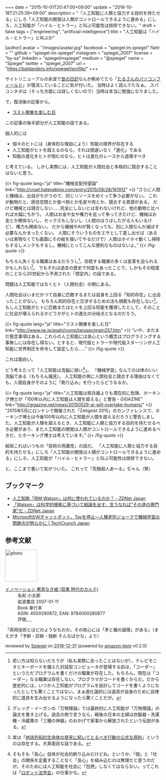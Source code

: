 +++
date = "2015-10-01T20:47:00+09:00"
update = "2016-10-18T21:25:39+09:00"
description = "「人工知能に人類と協力する目的を持たせる」にしろ「人工知能の開発は人類がコントロールできるように進める」にしろ，人工知能が「ハイル・ヒトラー」と叫ぶ可能性は排除できない。"
draft = false
tags = ["engineering", "artificial-intelligence"]
title = "人工知能は「ハイル・ヒトラー」と叫ぶか"

[author]
  avatar = "/images/avatar.jpg"
  facebook = "spiegel.im.spiegel"
  flattr = ""
  github = "spiegel-im-spiegel"
  instagram = "spiegel_2007"
  license = "by-sa"
  linkedin = "spiegelimspiegel"
  medium = "@spiegel"
  name = "Spiegel"
  twitter = "spiegel_2007"
  url = "https://baldanders.info/spiegel/profile/"
+++

サイトリニューアルの余波で[昔の日記](https://baldanders.info/spiegel/log/)なんか眺めてたら「[たるさんのパソコンフィールド](http://www.ne.jp/asahi/comp/tarusan/index.html)」が復活していることに気が付いた。
当時はよく読んでたなぁ。
スパコンネタは（そっち方面には詳しくないので）当時は本当に勉強になりました。

で，復活後の記事から。

- [ラスト関東を楽しむ日](http://www.ne.jp/asahi/comp/tarusan/main257.htm)

この記事の後半部分が人工知能の話である。

個人的には

- 個々のヒトには（身体的な理由により）知能の限界が存在する
- 人工知能がヒトを超えるのなら，それは間違いなく「進化」である
- 知能の進化をヒトが阻むのなら，ヒトは進化のレースから退場すべき

と考えている。
しかし実際には，人工知能が人間社会と本格的に競合することはないと思う。

{{< fig-quote lang="ja" title="機械支配待望論" link="http://cruel.hatenablog.com/entry/2015/08/28/161912" >}}
<q>さらに人間と機械は、出自がちがうので、同じリソースをめぐって争う必要がない。
これが動物だと、居住空間とか食べ物とか毛皮や肉とか、競合する資源がある。
だけど機械とは競合しない……完全にしないとは言わないけれど、他の動物と比べれば大幅にちがう。
人間はお金や女や権力を巡って争ってきたけど、機械はお金とか関係ないし、セックスもしないし（人間のほうはしたがる人もいるけど）、権力も関係ない。
だから機械やAIが賢くなっても、別に人間なんか滅ぼす必要なんかまったくない。
人間にそういうものをエサとして差し出せば（あるいは実物なくても画面にその絵を描いてやるだけで）人間はホイホイ動くし掃除もするしメンテもするし。機械にとってこんな便利なものはないよ。</q>
{{< /fig-quote >}}

もちろん失くなる職業はあるだろうし[^a]，存続する職業の多くは変革を迫られるかもしれない[^b]。
でもそれは過去の歴史で何度もあったことで，しかもその程度のことなら20世紀から予測された「想定内」の話である。

[^a]: 若い方は知らないだろうが（私も実際に会ったことはないが），テレビモニタとキーボードを備えた対話型コンピュータが登場する前は，「コーダー」というただプログラムを書くだけの職業が存在した。もちろん，現在は「コーダー」なる職業は存在しない。プログラマがコードを書くからだ。だから歴史的には，いつか人工知能がプログラムを設計してコードを書くようになったとしても驚くことではない。まぁ進化論的には道具が自身のために自律的に道具を生み出せるようになったら驚くことだが。

[^b]: グレッグ・イーガンの『万物理論』では最終的に人工知能が「万物理論」の論文を書き上げる。過去の例で言うなら，戦後の日本の主婦は炊飯器・洗濯機・冷蔵庫の「三種の神器」のおかげで家事から解放されたという伝説がある。

問題は人工知能ではなくヒト（人間社会）の側にある。

人間社会はいまだかつて自身に匹敵するまたは自身を上回る「知的存在」に出会ったことがない。
もちろん知的存在と交渉するための法も規範も存在しない[^d]。
もし人工知能がヒトに匹敵またはヒトを上回る知能を獲得したとして，そのことに社会が堪えられるかどうかがヒトの進化の分岐点となるのだろう。

[^d]: 実は「[地球外知的生命体の発見に続いてとるべき行動の公式な原則](http://www.seti-inst.edu/post-detection.html)」というのは存在する。大真面目な話である。

{{< fig-quote lang="ja" title="ラスト関東を楽しむ日" link="http://www.ne.jp/asahi/comp/tarusan/main257.htm" >}}
<q>いや、まだまだ懸念事項はある。これらの人工知能には良心という概念はプログラミングする事無しには存在し得ない。とすると、現代版ヒトラーや現代版スターリンが人工知能に世界制圧を命令して設定したら．．．</q>
{{< /fig-quote >}}

これは面白い。

どう考えたって「人工知能は洗脳に弱い[^c]」。
「機械学習」なんてのは体のいい洗脳である（もちろん偏見）。
人工知能の側に人間社会と競合する理由はなくても，人間自身がそのように「刷り込み」を行ったらどうなるか。

[^c]: そもそも「良心」自体が社会的刷り込みだけどね。というか，「個」と「社会」の関係を定義することなく「良心」を組み込むのは無理だと思うのだが。そのためには人工知能を社会に「包摂」しなくてはならない。ってこれは「[ロボット法学会](http://robotlaw.jp/)」の仕事かな。

{{< fig-quote lang="ja" title="人工知能は核兵器よりも潜在的に危険、ホーキング博士が「100年以内に人工知能は人間を超える」と警告 - GIGAZINE" link="http://gigazine.net/news/20150529-ai-will-overtake-humans/" >}}
<q>2015年5月にロンドンで開催された「Zeitgeist 2015」のカンファレンスで、ホーキング博士は今後100年以内に人工知能が人間を超えるだろうと警告しました。人工知能が人類を超えるとき、人工知能に人類と協力する目的を持たせるべき必要があり、また人工知能の開発は人類がコントロールできるように進めるべきだ、とホーキング博士は考えています。</q>
{{< /fig-quote >}}

結局これはいつもの「技術の両義性」の話だ。
「人工知能に人類と協力する目的を持たせる」にしろ「人工知能の開発は人類がコントロールできるように進める」にしろ，人工知能が「ハイル・ヒトラー」と叫ぶ可能性は排除できない。

と，ここまで書いて気がついた。
これって「究極超人あ～る」ぢゃん（笑）

## ブックマーク

- [人工知能「IBM Watson」は何に使われているのか？ - ZDNet Japan](http://japan.zdnet.com/article/35070557/)
- [「Watson」は科学的根拠に基づいて結論を出す、言うなれば“その道の専門家”だ - ZDNet Japan](http://japan.zdnet.com/article/35071319/)
- [MicrosoftがAIチャットボット、Tayを停止―人種差別ジョークで機械学習の問題点が明らかに | TechCrunch Japan](http://jp.techcrunch.com/2016/03/25/20160324microsoft-silences-its-new-a-i-bot-tay-after-twitter-users-teach-it-racism/)

## 参考文献

<div class="hreview">
  <div class="photo"><a class="item url" href="https://www.amazon.co.jp/%E3%82%A4%E3%83%8E%E3%83%99%E3%83%BC%E3%82%B7%E3%83%A7%E3%83%B3-%E6%82%AA%E6%84%8F%E3%81%AA%E3%81%8D%E5%98%98-%E5%8F%8C%E6%9B%B8-%E6%99%82%E4%BB%A3%E3%81%AE%E3%82%AB%E3%83%AB%E3%83%86-%E5%B0%8F%E5%A4%AA%E9%83%8E/dp/4000280872?SubscriptionId=AKIAJYVUJ3DMTLAECTHA&tag=baldandersinf-22&linkCode=xm2&camp=2025&creative=165953&creativeASIN=4000280872"><img src="https://images-fe.ssl-images-amazon.com/images/I/31e2h91IUWL._SL160_.jpg" width="103" alt="photo"></a></div>
  <dl class="fn">
    <dt><a href="https://www.amazon.co.jp/%E3%82%A4%E3%83%8E%E3%83%99%E3%83%BC%E3%82%B7%E3%83%A7%E3%83%B3-%E6%82%AA%E6%84%8F%E3%81%AA%E3%81%8D%E5%98%98-%E5%8F%8C%E6%9B%B8-%E6%99%82%E4%BB%A3%E3%81%AE%E3%82%AB%E3%83%AB%E3%83%86-%E5%B0%8F%E5%A4%AA%E9%83%8E/dp/4000280872?SubscriptionId=AKIAJYVUJ3DMTLAECTHA&tag=baldandersinf-22&linkCode=xm2&camp=2025&creative=165953&creativeASIN=4000280872">イノベーション 悪意なき嘘 (双書 時代のカルテ)</a></dt>
	<dd>名和 小太郎</dd>
    <dd>岩波書店 2007-01-11</dd>
    <dd>Book 単行本</dd>
    <dd>ASIN: 4000280872, EAN: 9784000280877</dd>
    <dd>評価<abbr class="rating fa-sm" title="4">&nbsp;<i class="fas fa-star"></i>&nbsp;<i class="fas fa-star"></i>&nbsp;<i class="fas fa-star"></i>&nbsp;<i class="fas fa-star"></i>&nbsp;<i class="far fa-star"></i></abbr></dd>
  </dl>
  <p class="description">「両用技術とはどのようなものか。その核心には「矛と楯の論理」がある」（まえがき「予断・診断・独断 そんなばかな」より）</p>
  <p class="powered-by" >reviewed by <a href='#maker' class='reviewer'>Spiegel</a> on <abbr class="dtreviewed" title="2018-12-31">2018-12-31</abbr> (powered by <a href="https://github.com/spiegel-im-spiegel/amazon-item" >amazon-item</a> v0.2.0)</p>
</div>
